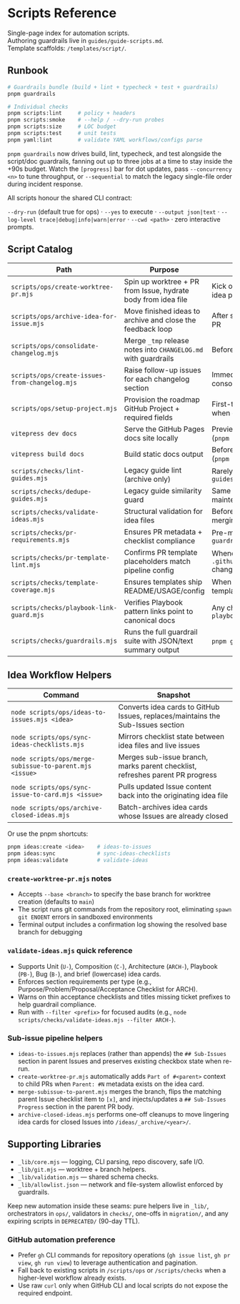 # Scripts Reference

Single-page index for automation scripts.  
Authoring guardrails live in `guides/guide-scripts.md`.  
Template scaffolds: `/templates/script/`.

## Runbook

```bash
# Guardrails bundle (build + lint + typecheck + test + guardrails)
pnpm guardrails

# Individual checks
pnpm scripts:lint     # policy + headers
pnpm scripts:smoke    # --help / --dry-run probes
pnpm scripts:size     # LOC budget
pnpm scripts:test     # unit tests
pnpm yaml:lint        # validate YAML workflows/configs parse
```

`pnpm guardrails` now drives build, lint, typecheck, and test alongside the script/doc guardrails, fanning out up to three jobs at a time to stay inside the +90s budget. Watch the `[progress]` bar for dot updates, pass `--concurrency <n>` to tune throughput, or `--sequential` to match the legacy single-file order during incident response.

All scripts honour the shared CLI contract:

`--dry-run` (default true for ops) · `--yes` to execute · `--output json|text` · `--log-level trace|debug|info|warn|error` · `--cwd <path>` · zero interactive prompts.

## Script Catalog

| Path                                           | Purpose                                                        | When to run                                                 |
| ---------------------------------------------- | -------------------------------------------------------------- | ----------------------------------------------------------- |
| `scripts/ops/create-worktree-pr.mjs`           | Spin up worktree + PR from Issue, hydrate body from idea file  | Kick off implementation after the idea passes validation    |
| `scripts/ops/archive-idea-for-issue.mjs`       | Move finished ideas to archive and close the feedback loop     | After shipping the corresponding PR                         |
| `scripts/ops/consolidate-changelog.mjs`        | Merge `_tmp` release notes into `CHANGELOG.md` with guardrails | Before publishing a new release                             |
| `scripts/ops/create-issues-from-changelog.mjs` | Raise follow-up issues for each changelog section              | Immediately after changelog consolidation                   |
| `scripts/ops/setup-project.mjs`                | Provision the roadmap GitHub Project + required fields         | First-time project bootstrap or when cloning to another org |
| `vitepress dev docs`                           | Serve the GitHub Pages docs site locally                       | Preview sidebar/nav changes (`pnpm docs:dev`)               |
| `vitepress build docs`                         | Build static docs output                                       | Before publishing to GitHub Pages (`pnpm docs:build`)       |
| `scripts/checks/lint-guides.mjs`               | Legacy guide lint (archive only)                               | Rarely — when editing files under `guides/_archive/**`      |
| `scripts/checks/dedupe-guides.mjs`             | Legacy guide similarity guard                                  | Same as above (historical maintenance only)                 |
| `scripts/checks/validate-ideas.mjs`            | Structural validation for idea files                           | Before calling `ideas-to-issues` or merging idea PRs        |
| `scripts/checks/pr-requirements.mjs`           | Ensures PR metadata + checklist compliance                     | Pre-merge or as part of `pnpm guardrails`                   |
| `scripts/checks/pr-template-lint.mjs`          | Confirms PR template placeholders match pipeline config        | Whenever `.github/pull_request_template.md` changes         |
| `scripts/checks/template-coverage.mjs`         | Ensures templates ship README/USAGE/config                     | When adding or updating templates                           |
| `scripts/checks/playbook-link-guard.mjs`       | Verifies Playbook pattern links point to canonical docs        | Any change under `playbook/patterns/**`                     |
| `scripts/checks/guardrails.mjs`                | Runs the full guardrail suite with JSON/text summary output    | `pnpm guardrails` locally or in CI                          |

## Idea Workflow Helpers

| Command                                                 | Snapshot                                                                        |
| ------------------------------------------------------- | ------------------------------------------------------------------------------- |
| `node scripts/ops/ideas-to-issues.mjs <idea>`           | Converts idea cards to GitHub Issues, replaces/maintains the Sub-Issues section |
| `node scripts/ops/sync-ideas-checklists.mjs`            | Mirrors checklist state between idea files and live issues                      |
| `node scripts/ops/merge-subissue-to-parent.mjs <issue>` | Merges sub-issue branch, marks parent checklist, refreshes parent PR progress   |
| `node scripts/ops/sync-issue-to-card.mjs <issue>`       | Pulls updated Issue content back into the originating idea file                 |
| `node scripts/ops/archive-closed-ideas.mjs`             | Batch-archives idea cards whose Issues are already closed                       |

Or use the pnpm shortcuts:

```bash
pnpm ideas:create <idea>    # ideas-to-issues
pnpm ideas:sync             # sync-ideas-checklists
pnpm ideas:validate         # validate-ideas
```

### `create-worktree-pr.mjs` notes

- Accepts `--base <branch>` to specify the base branch for worktree creation (defaults to `main`)
- The script runs git commands from the repository root, eliminating `spawn git ENOENT` errors in sandboxed environments
- Terminal output includes a confirmation log showing the resolved base branch for debugging

### `validate-ideas.mjs` quick reference

- Supports Unit (`U-`), Composition (`C-`), Architecture (`ARCH-`), Playbook (`PB-`), Bug (`B-`), and brief (lowercase) idea cards.
- Enforces section requirements per type (e.g., Purpose/Problem/Proposal/Acceptance Checklist for ARCH).
- Warns on thin acceptance checklists and titles missing ticket prefixes to help guardrail compliance.
- Run with `--filter <prefix>` for focused audits (e.g., `node scripts/checks/validate-ideas.mjs --filter ARCH-`).

### Sub-issue pipeline helpers

- `ideas-to-issues.mjs` replaces (rather than appends) the `## Sub-Issues` section in parent Issues and preserves existing checkbox state when re-run.
- `create-worktree-pr.mjs` automatically adds `Part of #<parent>` context to child PRs when `Parent: #N` metadata exists on the idea card.
- `merge-subissue-to-parent.mjs` merges the branch, flips the matching parent Issue checklist item to `[x]`, and injects/updates a `## Sub-Issues Progress` section in the parent PR body.
- `archive-closed-ideas.mjs` performs one-off cleanups to move lingering idea cards for closed Issues into `/ideas/_archive/<year>/`.

## Supporting Libraries

- `_lib/core.mjs` — logging, CLI parsing, repo discovery, safe I/O.
- `_lib/git.mjs` — worktree + branch helpers.
- `_lib/validation.mjs` — shared schema checks.
- `_lib/allowlist.json` — network and file-system allowlist enforced by guardrails.

Keep new automation inside these seams: pure helpers live in `_lib/`, orchestrators in `ops/`, validators in `checks/`, one-offs in `migration/`, and any expiring scripts in `DEPRECATED/` (90-day TTL).

### GitHub automation preference

- Prefer `gh` CLI commands for repository operations (`gh issue list`, `gh pr view`, `gh run view`) to leverage authentication and pagination.
- Fall back to existing scripts in `/scripts/ops` or `/scripts/checks` when a higher-level workflow already exists.
- Use raw `curl` only when GitHub CLI and local scripts do not expose the required endpoint.
